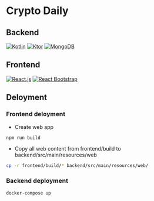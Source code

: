 # Crypto Daily

## Backend

[![Kotlin](https://img.shields.io/badge/kotlin-1.9.22-blue.svg?logo=kotlin)](http://kotlinlang.org)
[![Ktor](https://img.shields.io/badge/ktor-2.3.8-blue.svg?logo=ktor)](http://ktor.io)
[![MongoDB](https://img.shields.io/badge/mongodb-4.11.0-blue.svg?logo=mongodb)](http://mongodb.io)

## Frontend

[![React.js](https://img.shields.io/badge/reactjs-18.2.0-blue.svg?logo=react)](https://react.dev/)
[![React Bootstrap](https://img.shields.io/badge/bootstrap-2.10.0-blue.svg?logo=bootstrap)](https://react-bootstrap.netlify.app/)

## Deloyment

### Frontend deloyment

+ Create web app

```bash
npm run build
```

+ Copy all web content from frontend/build to backend/src/main/resources/web

```bash
cp -r frontend/build/* backend/src/main/resources/web/
```

### Backend deployment

```bash
docker-compose up
```
